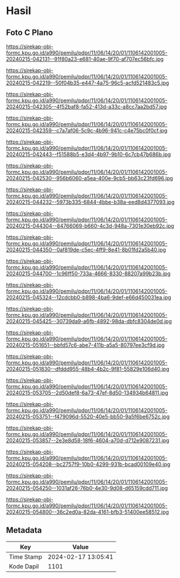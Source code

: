 # Hasil

## Foto C Plano

https://sirekap-obj-formc.kpu.go.id/a990/pemilu/pdpr/11/06/14/20/01/1106142001005-20240215-042131--91f80a23-e681-40ae-9f70-af707ec56bfc.jpg

https://sirekap-obj-formc.kpu.go.id/a990/pemilu/pdpr/11/06/14/20/01/1106142001005-20240215-042219--50f04b35-e447-4a75-96c5-acfd521483c5.jpg

https://sirekap-obj-formc.kpu.go.id/a990/pemilu/pdpr/11/06/14/20/01/1106142001005-20240215-042305--4f52baf8-fa52-413d-a33c-a8cc7aa2bd57.jpg

https://sirekap-obj-formc.kpu.go.id/a990/pemilu/pdpr/11/06/14/20/01/1106142001005-20240215-042359--c7a7af06-5c9c-4b96-941c-c4e75bc0f0cf.jpg

https://sirekap-obj-formc.kpu.go.id/a990/pemilu/pdpr/11/06/14/20/01/1106142001005-20240215-042443--f51588b5-e3d4-4b97-9b10-6c7cb47b686b.jpg

https://sirekap-obj-formc.kpu.go.id/a990/pemilu/pdpr/11/06/14/20/01/1106142001005-20240215-042530--956b6060-a5ea-400e-9cb5-bb63c23fd696.jpg

https://sirekap-obj-formc.kpu.go.id/a990/pemilu/pdpr/11/06/14/20/01/1106142001005-20240215-044232--5973b335-6844-4bbe-b38a-eed8d4377093.jpg

https://sirekap-obj-formc.kpu.go.id/a990/pemilu/pdpr/11/06/14/20/01/1106142001005-20240215-044304--84766069-b660-4c3d-948a-7301e30eb92c.jpg

https://sirekap-obj-formc.kpu.go.id/a990/pemilu/pdpr/11/06/14/20/01/1106142001005-20240215-044350--0af819de-c5ec-4ff9-8e41-8b01fd2a5b40.jpg

https://sirekap-obj-formc.kpu.go.id/a990/pemilu/pdpr/11/06/14/20/01/1106142001005-20240215-044700--1c96ff50-733a-4666-8330-88207a99b23b.jpg

https://sirekap-obj-formc.kpu.go.id/a990/pemilu/pdpr/11/06/14/20/01/1106142001005-20240215-045324--12cdcbb0-b898-4ba6-9def-e66d450031ea.jpg

https://sirekap-obj-formc.kpu.go.id/a990/pemilu/pdpr/11/06/14/20/01/1106142001005-20240215-045425--30739da9-a6fb-4892-98da-dbfc8304de0d.jpg

https://sirekap-obj-formc.kpu.go.id/a990/pemilu/pdpr/11/06/14/20/01/1106142001005-20240215-051651--bbfd57c6-abe7-411b-a5a5-80797ee3cf9d.jpg

https://sirekap-obj-formc.kpu.go.id/a990/pemilu/pdpr/11/06/14/20/01/1106142001005-20240215-051830--dfddd955-48b4-4b2c-9f81-55829e106d40.jpg

https://sirekap-obj-formc.kpu.go.id/a990/pemilu/pdpr/11/06/14/20/01/1106142001005-20240215-053705--2d50def8-6a73-47ef-8d50-134934b64811.jpg

https://sirekap-obj-formc.kpu.go.id/a990/pemilu/pdpr/11/06/14/20/01/1106142001005-20240215-053751--f479096d-5520-40e5-bb50-9a5f6be6752c.jpg

https://sirekap-obj-formc.kpu.go.id/a990/pemilu/pdpr/11/06/14/20/01/1106142001005-20240215-053857--2e3e8d58-18f6-4604-a70d-d712e9087231.jpg

https://sirekap-obj-formc.kpu.go.id/a990/pemilu/pdpr/11/06/14/20/01/1106142001005-20240215-054208--bc2757f9-10b0-4299-931b-bcad00109e40.jpg

https://sirekap-obj-formc.kpu.go.id/a990/pemilu/pdpr/11/06/14/20/01/1106142001005-20240215-054250--1031af26-76b0-4e30-9d08-d65159cdd711.jpg

https://sirekap-obj-formc.kpu.go.id/a990/pemilu/pdpr/11/06/14/20/01/1106142001005-20240215-054800--36c2ed0a-82da-4161-bfb3-51400ee58512.jpg


## Metadata

| Key        | Value               |
| ---------- | ------------------- |
| Time Stamp | 2024-02-17 13:05:41 |
| Kode Dapil | 1101                |



